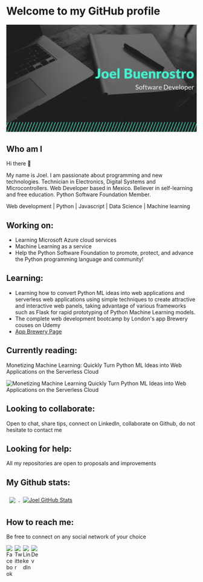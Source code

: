 # Welcome to my GitHub profile

![Cover image](images/Cover.png)

## Who am I
Hi there 👋 

My name is Joel. I am passionate about programming and new technologies. Technician in Electronics, Digital Systems and Microcontrollers.
Web Developer based in Mexico. Believer in self-learning and free education. Python Software Foundation Member.

Web development | Python | Javascript | Data Science | Machine learning 



## Working on:
* Learning Microsoft Azure cloud services 
* Machine Learning as a service 
* Help the Python Software Foundation to  promote, protect, and advance the Python programming language and community!


## Learning:
* Learning how to convert Python ML ideas into web applications and serverless web applications using simple techniques to create attractive and interactive web panels, taking advantage of various frameworks such as Flask for rapid prototyping of Python Machine Learning models.
* The complete web development bootcamp by London's app Brewery couses on Udemy
* [App Brewery Page](https://www.appbrewery.co/p/the-complete-web-development-course)




## Currently reading:
Monetizing Machine Learning:
Quickly Turn Python ML Ideas into Web Applications on the Serverless Cloud

![Monetizing Machine Learning
Quickly Turn Python ML Ideas into Web Applications on the Serverless Cloud](https://images.springer.com/sgw/books/medium/9781484238721.jpg)



## Looking to collaborate:
Open to chat, share tips, connect on LinkedIn, collaborate on Github, do not hesitate to contact me



## Looking for help:
All my repositories are open to proposals and improvements


## My Github stats:

<a href="https://github.com/JoelBuenrostro">
  <img align="center" style="margin:0.5rem" src="https://github-readme-stats.vercel.app/api/top-langs/?username=JoelBuenrostro&hide=html,css&title_color=ffffff&text_color=c9cacc&icon_color=4AB197&bg_color=1A2B34" />
</a>

<a href="https://github.com/JoelBuenrostro">
  <img align="center" style="margin:0.5rem" src="https://github-readme-stats.vercel.app/api?username=JoelBuenrostro&show_icons=true&line_height=27&count_private=true&title_color=ffffff&text_color=c9cacc&icon_color=4AB097&bg_color=1A2B34" alt="Joel GitHub Stats" />
</a>



## How to reach me:
Be free to connect on any social network of your choice

[<img align="left" alt="Facebook" width="22px" src="https://cdn.jsdelivr.net/npm/simple-icons@3.4.0/icons/facebook.svg" />][facebook]

[<img align="left" alt="Twitter" width="22px" src="https://cdn.jsdelivr.net/npm/simple-icons@v3/icons/twitter.svg" />][twitter]

[<img align="left" alt="LinkedIn" width="22px" src="https://cdn.jsdelivr.net/npm/simple-icons@v3/icons/linkedin.svg" />][linkedin]

[<img align="left" alt="Dev" width="22px" src="https://d2fltix0v2e0sb.cloudfront.net/dev-badge.svg" />][Dev]

[facebook]: https://www.facebook.com/jesusjoelb/

[twitter]: https://twitter.com/esteGeek

[linkedin]: https://www.linkedin.com/in/joelbuenrostro/

[Dev]: https://dev.to/joelbuenrostro
